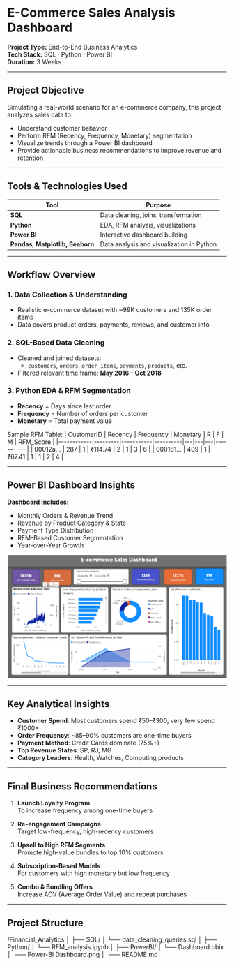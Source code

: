 #  E-Commerce Sales Analysis Dashboard

**Project Type:** End-to-End Business Analytics  
**Tech Stack:** SQL · Python · Power BI  
**Duration:** 3 Weeks  

---

##  Project Objective

Simulating a real-world scenario for an e-commerce company, this project analyzes sales data to:
- Understand customer behavior
- Perform RFM (Recency, Frequency, Monetary) segmentation
- Visualize trends through a Power BI dashboard
- Provide actionable business recommendations to improve revenue and retention

---

##  Tools & Technologies Used

| Tool      | Purpose                              |
|-----------|--------------------------------------|
| **SQL**   | Data cleaning, joins, transformation |
| **Python**| EDA, RFM analysis, visualizations    |
| **Power BI** | Interactive dashboard building     |
| **Pandas, Matplotlib, Seaborn** | Data analysis and visualization in Python |

---

##  Workflow Overview

### 1. **Data Collection & Understanding**
- Realistic e-commerce dataset with ~99K customers and 135K order items
- Data covers product orders, payments, reviews, and customer info

### 2. **SQL-Based Data Cleaning**
- Cleaned and joined datasets:
  - `customers`, `orders`, `order_items`, `payments`, `products`, etc.
- Filtered relevant time frame: **May 2016 – Oct 2018**

### 3. **Python EDA & RFM Segmentation**
- **Recency** = Days since last order  
- **Frequency** = Number of orders per customer  
- **Monetary** = Total payment value

Sample RFM Table:
| CustomerID | Recency | Frequency | Monetary | R | F | M | RFM_Score |
|------------|---------|-----------|----------|---|---|---|-----------|
| 00012a...  | 287     | 1         | ₹114.74  | 2 | 1 | 3 | 6         |
| 000161...  | 409     | 1         | ₹67.41   | 1 | 1 | 2 | 4         |

---

##  Power BI Dashboard Insights

**Dashboard Includes:**
- Monthly Orders & Revenue Trend
- Revenue by Product Category & State
- Payment Type Distribution
- RFM-Based Customer Segmentation
- Year-over-Year Growth

![Power BI Dashboard](./Power-Bi%20Dashboard.png)

---

##  Key Analytical Insights

- **Customer Spend**: Most customers spend ₹50–₹300, very few spend ₹1000+
- **Order Frequency**: ~85–90% customers are one-time buyers
- **Payment Method**: Credit Cards dominate (75%+)
- **Top Revenue States**: SP, RJ, MG
- **Category Leaders**: Health, Watches, Computing products

---

##  Final Business Recommendations

1. **Launch Loyalty Program**  
   To increase frequency among one-time buyers

2. **Re-engagement Campaigns**  
   Target low-frequency, high-recency customers

3. **Upsell to High RFM Segments**  
   Promote high-value bundles to top 10% customers

4. **Subscription-Based Models**  
   For customers with high monetary but low frequency

5. **Combo & Bundling Offers**  
   Increase AOV (Average Order Value) and repeat purchases

---

##  Project Structure
/Financial_Analytics
│
├── SQL/
│ └── data_cleaning_queries.sql
│
├── Python/
│ └── RFM_analysis.ipynb
│
├── PowerBI/
│ └── Dashboard.pbix
│ └── Power-Bi Dashboard.png
│
└── README.md


